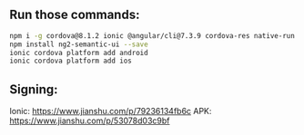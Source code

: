 ## Run those commands:

```sh
npm i -g cordova@8.1.2 ionic @angular/cli@7.3.9 cordova-res native-run
npm install ng2-semantic-ui --save
ionic cordova platform add android
ionic cordova platform add ios
```

## Signing:

Ionic: https://www.jianshu.com/p/79236134fb6c
APK: https://www.jianshu.com/p/53078d03c9bf
